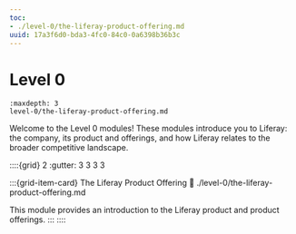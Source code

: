 ```yaml
---
toc:
- ./level-0/the-liferay-product-offering.md
uuid: 17a3f6d0-bda3-4fc0-84c0-0a6398b36b3c
---
```

# Level 0

```{toctree}
:maxdepth: 3
level-0/the-liferay-product-offering.md
```

Welcome to the Level 0 modules! These modules introduce you to Liferay: the company, its product and offerings, and how Liferay relates to the broader competitive landscape.

::::{grid} 2
:gutter: 3 3 3 3

:::{grid-item-card} The Liferay Product Offering
:link: ./level-0/the-liferay-product-offering.md

This module provides an introduction to the Liferay product and product offerings.
:::
::::
